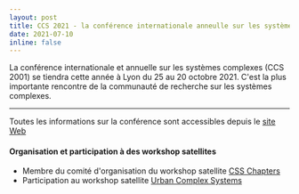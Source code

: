 ```yaml
---
layout: post
title: CCS 2021 - la conférence internationale anneulle sur les systèmes complexes, Lyon, France, du 25 au 29 octobre 2021
date: 2021-07-10
inline: false
---
```


 La conférence internationale et annuelle sur les systèmes complexes (CCS 2001) se tiendra cette année à Lyon du 25 au 20 octobre 2021. C'est la plus importante rencontre de la communauté de recherche sur les systèmes complexes.

***

Toutes les informations sur la conférence sont accessibles depuis le [site Web](https://ccs2021.univ-lyon1.fr/#HOME)

#### Organisation et participation à des workshop satellites
* Membre du comité d'organisation du workshop satellite [CSS Chapters](https://compsysfrance.wixsite.com/chapters)
* Participation au workshop satellite [Urban Complex Systems](https://urbcompsys.github.io/)


